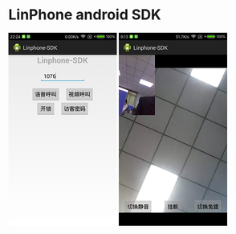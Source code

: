 # LinPhone android SDK
![](/screenshot/linphone_sdk.png "Main")
![](/screenshot/linphone_calling.png "Calling")